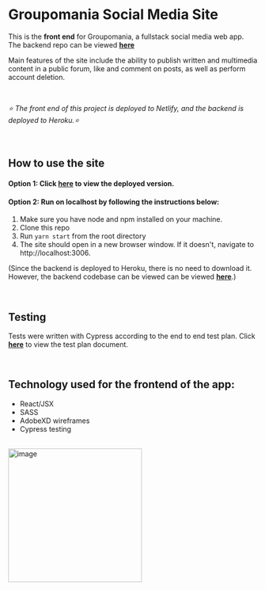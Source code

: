 # Groupomania Social Media Site

This is the **front end** for Groupomania, a fullstack social media web app. The backend repo can be viewed [**here**](https://github.com/basiltime/groupomania-server)

Main features of the site include the ability to publish written and multimedia content in a public forum, like and comment on posts, as well as perform account deletion.

<br>

*⭐️ The front end of this project is deployed to Netlify, and the backend is deployed to Heroku.⭐️*

<br>

## How to use the site ##

#### **Option 1**: Click [**here**](https://groupomania-site.netlify.app)  to view the deployed version. ####

#### **Option 2**: Run on localhost by following the instructions below: ####

1. Make sure you have node and npm installed on your machine.
2. Clone this repo
3. Run `yarn start` from the root directory
4. The site should open in a new browser window. If it doesn't, navigate to http://localhost:3006.

(Since the backend is deployed to Heroku, there is no need to download it. However, the backend codebase can be viewed can be viewed [**here**](https://github.com/basiltime/groupomania-server).)

<br>

## Testing ##

Tests were written with Cypress according to the end to end test plan. Click [**here**](https://docs.google.com/document/d/1Hx5knZD0lctK5jXCKRUZPb5XHBm8kFpGLrYNlqBQHxE/edit?usp=sharing) to view the test plan document. 

<br>

## Technology used for the frontend of the app: ##


- React/JSX
- SASS
- AdobeXD wireframes
- Cypress testing 
  

<br>

<img width="270" alt="image" src="https://user-images.githubusercontent.com/70965823/133868757-cb0ce9a0-fc3e-4825-a970-029cd22f78cb.png">

